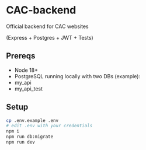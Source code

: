# CAC-backend
Official backend for CAC websites

(Express + Postgres + JWT + Tests)
## Prereqs
- Node 18+
- PostgreSQL running locally with two DBs (example):
- my_api
- my_api_test


## Setup
```bash
cp .env.example .env
# edit .env with your credentials
npm i
npm run db:migrate
npm run dev